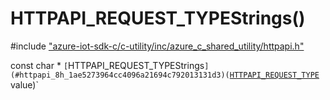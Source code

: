 # HTTPAPI_REQUEST_TYPEStrings()

\#include ["azure-iot-sdk-c/c-utility/inc/azure_c_shared_utility/httpapi.h"](../iot-c-ref-httpapi-h.md)  

const char * `[`HTTPAPI_REQUEST_TYPEStrings`](#httpapi_8h_1ae5273964cc4096a21694c792013131d3)(`[`HTTPAPI_REQUEST_TYPE`](#httpapi_8h_1a7d55a20aafcc43be8d9a737dcbefd5ad) value)`

